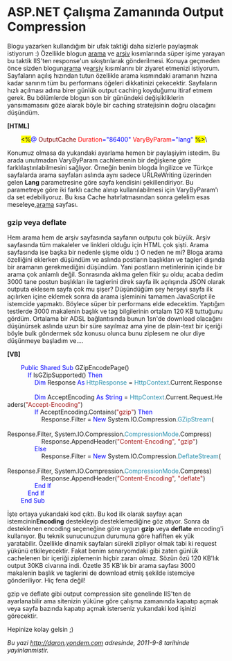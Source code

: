 # ASP.NET Çalışma Zamanında Output Compression
Blogu yazarken kullandığım bir ufak taktiği daha sizlerle paylaşmak
istiyorum :) Özellikle blogun [arama](http://daron.yondem.com/tr/search)
ve [arşiv](http://daron.yondem.com/tr/archive/) kısımlarında süper işime
yarayan bu taktik IIS'ten response'un sıkıştırılarak gönderilmesi.
Konuya geçmeden önce sizden
blogun[arama](http://daron.yondem.com/tr/search)
ve[arşiv](http://daron.yondem.com/tr/archive/) kısımlarını bir ziyaret
etmenizi istiyorum. Sayfaların açılış hızından tutun özellikle arama
kısmındaki aramanın hızına kadar sanırım tüm bu performans öğeleri
dikkatinizi çekecektir. Sayfaların hızlı açılması adına birer günlük
output caching koyduğumu itiraf etmem gerek. Bu bölümlerde blogun son
bir günündeki değişikliklerin yansımamasını göze alarak böyle bir
caching stratejisinin doğru olacağını düşündüm.

**[HTML]**

        <span style="background: yellow;">\<%</span><span
style="color:blue;">@</span> <span
style="color:maroon;">OutputCache</span> <span
style="color:red;">Duration</span><span
style="color:blue;">="86400"</span> <span
style="color:red;">VaryByParam</span><span
style="color:blue;">="lang"</span> <span
style="background: yellow;">%\></span>\

Konumuz olmasa da yukarıdaki ayarlama hemen bir paylaşiyim istedim. Bu
arada unutmadan VaryByParam cachlemenin bir değişkene göre
farklılaştırılabilmesini sağlıyor. Örneğin benim blogda İngilizce ve
Türkçe sayfalarda arama sayfaları aslında aynı sadece URLReWriting
üzerinden gelen **Lang** parametresine göre sayfa kendisini
şekillendiriyor. Bu parametreye göre iki farklı cache alınıp
kullanılabilmesi için VaryByParam'ı da set edebiliyoruz. Bu kısa Cache
hatırlatmasından sonra gelelim esas
meseleye,[arama](http://daron.yondem.com/tr/search) sayfası.

### gzip veya deflate

Hem arama hem de arşiv sayfasında sayfanın outputu çok büyük. Arşiv
sayfasında tüm makaleler ve linkleri olduğu için HTML çok şişti. Arama
sayfasında ise başka bir nedenle şişme oldu :) O neden ne mi? Bloga
arama özelliğini eklerken düşündüm ve aslında postların başlıkları ve
tagleri dışında bir aramanın gerekmediğini düşündüm. Yani postların
metinlerinin içinde bir arama çok anlamlı değil. Sonrasında aklıma gelen
fikir şu oldu; acaba dedim 3000 tane postun başlıkları ile taglerini
direk sayfa ilk açılışında JSON olarak outputa eklesem sayfa çok mu
şişer? Düşündüğüm şey herşeyi sayfa ilk açılırken içine eklemek sonra da
arama işleminini tamamen JavaScript ile istemcide yapmaktı. Böylece
süper bir performans elde edecektim. Yaptığım testlerde 3000 makalenin
başlık ve tag bilgilerinin ortalam 120 KB tuttuğunu gördüm. Ortalama bir
ADSL bağlantısında bunun 1sn'de download olacağını düşünürsek aslında
uzun bir süre sayılmaz ama yine de plain-text bir içeriği böyle bulk
göndermek söz konusu olunca bunu ziplesem ne olur diye düşünmeye
başladım ve....

**[VB]**

        <span style="color:blue;">Public</span> <span
style="color:blue;">Shared</span> <span
style="color:blue;">Sub</span> GZipEncodePage()\
            <span style="color:blue;">If</span> IsGZipSupported() <span
style="color:blue;">Then</span>\
                <span style="color:blue;">Dim</span> Response <span
style="color:blue;">As</span> <span
style="color:#2b91af;">HttpResponse</span> = <span
style="color:#2b91af;">HttpContext</span>.Current.Response\
\
                <span
style="color:blue;">Dim</span> AcceptEncoding <span
style="color:blue;">As</span> <span
style="color:blue;">String</span> = <span
style="color:#2b91af;">HttpContext</span>.Current.Request.Headers(<span
style="color:#a31515;">"Accept-Encoding"</span>)\
                <span
style="color:blue;">If</span> AcceptEncoding.Contains(<span
style="color:#a31515;">"gzip"</span>) <span
style="color:blue;">Then</span>\
                    Response.Filter = <span
style="color:blue;">New</span> System.IO.Compression.<span
style="color:#2b91af;">GZipStream</span>(\
                        Response.Filter, System.IO.Compression.<span
style="color:#2b91af;">CompressionMode</span>.Compress)\
                    Response.AppendHeader(<span
style="color:#a31515;">"Content-Encoding"</span>, <span
style="color:#a31515;">"gzip"</span>)\
                <span style="color:blue;">Else</span>\
                    Response.Filter = <span
style="color:blue;">New</span> System.IO.Compression.<span
style="color:#2b91af;">DeflateStream</span>(\
                        Response.Filter, System.IO.Compression.<span
style="color:#2b91af;">CompressionMode</span>.Compress)\
                    Response.AppendHeader(<span
style="color:#a31515;">"Content-Encoding"</span>, <span
style="color:#a31515;">"deflate"</span>)\
                <span style="color:blue;">End</span> <span
style="color:blue;">If</span>\
            <span style="color:blue;">End</span> <span
style="color:blue;">If</span>\
        <span style="color:blue;">End</span> <span
style="color:blue;">Sub</span>

İşte ortaya yukarıdaki kod çıktı. Bu kod ilk olarak sayfayı açan
istemcinin**Encoding** destekleyip desteklemediğine göz atıyor. Sonra da
desteklenen encoding seçeneğine göre uygun **gzip** veya **deflate**
encoding'i kullanıyor. Bu teknik sunucunuzun durumuna göre hafiften ek
yük yaratabilir. Özellikle dinamik sayfaları sürekli zipliyor olmak tabi
ki request yükünü etkileyecektir. Fakat benim senaryomdaki gibi zaten
günlük cachelenen bir içeriği ziplemenin hiçbir zararı olmaz. Sözün özü
120 KB'lık output 30KB civarına indi. Özetle 35 KB'lık bir arama sayfası
3000 makalenin başlık ve taglerini de download etmiş şekilde istemciye
gönderiliyor. Hiç fena değil!

gzip ve deflate gibi output compression site genelinde IIS'ten de
ayarlanabilir ama sitenizin yüküne göre çalışma zamanında kapatıp açmak
veya sayfa bazında kapatıp açmak isterseniz yukarıdaki kod işinizi
görecektir.

Hepinize kolay gelsin ;)



*Bu yazi http://daron.yondem.com adresinde, 2011-9-8 tarihinde yayinlanmistir.*
